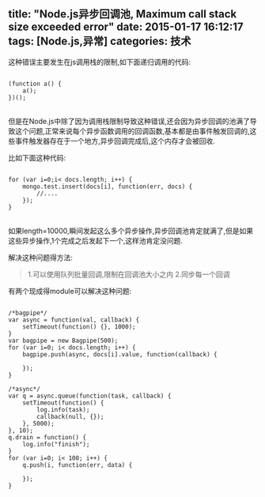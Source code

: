 title: "Node.js异步回调池, Maximum call stack size exceeded error"
date: 2015-01-17 16:12:17
tags: [Node.js,异常]
categories: 技术
---
这种错误主要发生在js调用栈的限制,如下面递归调用的代码:

<pre>
<code class="javascript">
(function a() {
	a();
})();
</code>
</pre>

但是在Node.js中除了因为调用栈限制导致这种错误,还会因为异步回调的池满了导致这个问题,正常来说每个异步函数调用的回调函数,基本都是由事件触发回调的,这些事件触发器存在于一个地方,异步回调完成后,这个内存才会被回收.
<!--more-->

比如下面这种代码:
<pre>
<code class="javascript">
for (var i=0;i< docs.length; i++) {
	mongo.test.insert(docs[i], function(err, docs) {
		//....
	});
}
</code>
</pre>

如果length=10000,瞬间发起这么多个异步操作,异步回调池肯定就满了,但是如果这些异步操作,1个完成之后发起下一个,这样池肯定没问题.

解决这种问题得方法:

>1.可以使用队列批量回调,限制在回调池大小之内
2.同步每一个回调

有两个现成得module可以解决这种问题:

<pre>
<code class="nodejs">
/*bagpipe*/
var async = function(val, callback) {
	setTimeout(function() {}, 1000);
}
var bagpipe = new Bagpipe(500);
for (var i=0; i< docs.length; i++) {
	bagpipe.push(async, docs[i].value, function(callback) {

	});
}

/*async*/
var q = async.queue(function(task, callback) {
	setTimeout(function() {
		log.info(task);
		callback(null, {});
	}, 5000);
}, 10);
q.drain = function() {
	log.info("finish");
}
for (var i=0; i< 100; i++) {
	q.push(i, function(err, data) {

	});
}
</code>
</pre>

